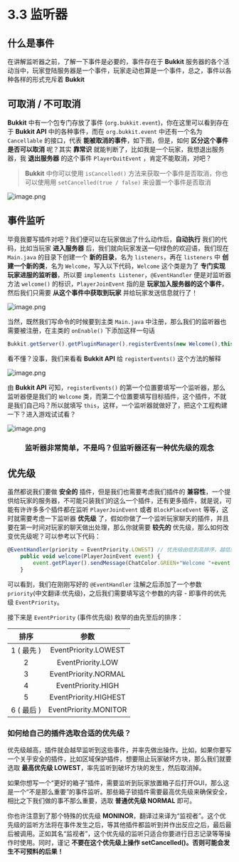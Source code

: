 # 3.3 监听器

## 什么是事件

在讲解监听器之前，了解一下事件是必要的，事件存在于 **Bukkit** 服务器的各个活动当中，玩家登陆服务器是一个事件，玩家走动也算是一个事件，总之，事件以各种各样的形式充斥着 **Bukkit**

## 可取消 / 不可取消

**Bukkit** 中有一个包专门存放了事件 (`org.bukkit.event`)，你在这里可以看到存在于 **Bukkit API** 中的各种事件，而在 `org.bukkit.event` 中还有一个名为 `Cancellable` 的接口，代表 **能被取消的事件**，如下图，但是，如何 **区分这个事件是否可以取消** 呢？其实 **靠常识** 就能判断了，比如我是一个玩家，我想退出服务器，我 **退出服务器** 的这个事件 `PlayerQuitEvent` ，肯定不能取消，对吧？

> **Bukkit** 中你可以使用 `isCancelled()` 方法来获取一个事件是否取消，你也可以使用用 `setCancelled(true / false)` 来设置一个事件是否取消

![image.png](https://i.loli.net/2020/07/24/gcCQJ8ZKpUOLwIb.png)

##  事件监听

毕竟我要写插件对吧？我们便可以在玩家做出了什么动作后，**自动执行** 我们的代码，比如当玩家 **进入服务器** 后，我们就向玩家发送一句绿色的欢迎语，我们现在 `Main.java` 的目录下创建一个 **新的目录**，名为 `listeners`，再在 `listeners` 中 **创建一个新的类**，名为 `Welcome`，写入以下代码，`Welcome` 这个类是为了 **专门实现玩家进服的监听器**，所以要 `implements Listener`，`@EventHandler` 便是对监听器方法 `welcome()` 的标识，`PlayerJoinEvent` 指的是 **玩家加入服务器的这个事件**，然后我们只需要 **从这个事件中获取到玩家** 并给玩家发送信息就行了！

![image.png](https://i.loli.net/2020/07/25/LsrMdAXgH3BmTDu.png)

当然，既然我们写命令的时候要到主类 `Main.java` 中注册，那么我们的监听器也需要被注册，在主类的 `onEnable()` 下添加这样一句话

```javascript
Bukkit.getServer().getPluginManager().registerEvents(new Welcome(),this);
```

看不懂？没事，我们来看看 **Bukkit API** 给 `registerEvents()` 这个方法的解释

![image.png](https://i.loli.net/2020/07/25/rK9yYAEOn5fNiex.png)

由 **Bukkit API** 可知，`registerEvents()` 的第一个位置要填写一个监听器，那么监听器便是我们的 `Welcome` 类，而第二个位置要填写目标插件，这个插件，不就是我们自己吗？所以就填写 `this`，这样，一个监听器就做好了，把这个工程构建一下？进入游戏试试看？

![image.png](https://i.loli.net/2020/07/25/26wsoYlDyPhmXQe.png)

<center><h3>监听器非常简单，不是吗？但监听器还有一种优先级的观念</h3></center>

## 优先级

虽然都说我们要做 **安全的** 插件，但是我们也需要考虑我们插件的 **兼容性**，一个提供给玩家的服务器，不可能只装我们的这么一个插件，还有更多插件，就是说，可能有许许多多个插件都在监听 `PlayerJoinEvent` 或者 `BlockPlaceEvent` 等等，这时就需要考虑一下监听器 **优先级** 了，假如你做了一个监听玩家聊天的插件，并且要在第一时间对玩家的聊天做出处理，那么你就需要 **较先的** 优先级，那么如何改变优先级呢？可以参考以下代码：

```javascript
@EventHandler(priority = EventPriority.LOWEST) // 优先级由低到高排序，越低就越优先
    public void welcome(PlayerJoinEvent event) {
        event.getPlayer().sendMessage(ChatColor.GREEN+"Welcome "+event.getPlayer().getName());
    }
```

可以看到，我们在刚刚写好的 `@EventHandler` 注解之后添加了一个参数 `priority`(中文翻译:优先级)，之后我们需要填写这个参数的内容 - 即事件的优先级 `EventPriority`。

接下来是 `EventPriority` (事件优先级) 枚举的由先至后的排序：

**排序**|**参数**
:-:|:-:
1 ( 最先 )|EventPriority.LOWEST
2|EventPriority.LOW
3|EventPriority.NORMAL
4|EventPriority.HIGH
5|EventPriority.HIGHEST
6 ( 最后 )|EventPriority.MONITOR

### 如何给自己的插件选取合适的优先级？

优先级越高，插件就会越早监听到这些事件，并率先做出操作。比如，如果你要写一个关乎安全的插件，比如区域保护插件，想要阻止玩家破坏方块，那么我们就要选取 **最高优先级 LOWEST**，率先监听到破坏方块的发生，然后取消掉。

如果你想写一个“更好的箱子”插件，需要监听到玩家放置箱子后打开GUI，那么这是一个“不是那么重要”的事件监听。那些箱子锁插件需要最高优先级来确保安全，相比之下我们做的事不那么重要，选取 **普通优先级 NORMAL** 即可。

你也许注意到了那个特殊的优先级 **MONINOR**，翻译过来译为“监视者”。这个优先级的监听方法将在事件发生之后，等其他插件都监听到并作出反应之后，最后最后被调用。正如其名“监视者”，这个优先级的监听只适合你要进行日志记录等等操作时使用。同时，谨记 **不要在这个优先级上操作 setCancelled()。否则可能会发生不可预料的后果！**
